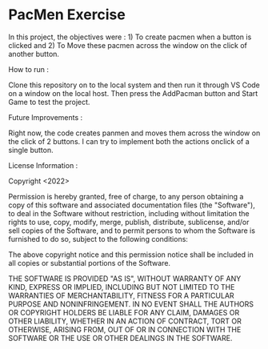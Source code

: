 # PacMen Exercise
In this project, the objectives were : 1) To create pacmen when a button is clicked and 2) To Move these pacmen across the window on the click of another button.

<h>How to run :</h>

<body>Clone this repository on to the local system and then run it through VS Code on a window on the local host. Then press the AddPacman button and Start Game to test the project.</body>

<h>Future Improvements :</h>

<body>Right now, the code creates panmen and moves them across the window on the click of 2 buttons. I can try to implement both the actions onclick of a single button.</body>

<h>License Information : </h>

 <h>Copyright <2022>  </h> <h><MIT> </h>
<body>Permission is hereby granted, free of charge, to any person obtaining a copy of this software and associated documentation files (the "Software"), to deal in the Software without restriction, including without limitation the rights to use, copy, modify, merge, publish, distribute, sublicense, and/or sell copies of the Software, and to permit persons to whom the Software is furnished to do so, subject to the following conditions:

The above copyright notice and this permission notice shall be included in all copies or substantial portions of the Software.

THE SOFTWARE IS PROVIDED "AS IS", WITHOUT WARRANTY OF ANY KIND, EXPRESS OR IMPLIED, INCLUDING BUT NOT LIMITED TO THE WARRANTIES OF MERCHANTABILITY, FITNESS FOR A PARTICULAR PURPOSE AND NONINFRINGEMENT. IN NO EVENT SHALL THE AUTHORS OR COPYRIGHT HOLDERS BE LIABLE FOR ANY CLAIM, DAMAGES OR OTHER LIABILITY, WHETHER IN AN ACTION OF CONTRACT, TORT OR OTHERWISE, ARISING FROM, OUT OF OR IN CONNECTION WITH THE SOFTWARE OR THE USE OR OTHER DEALINGS IN THE SOFTWARE.</body>
